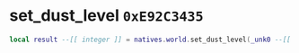 # set_dust_level `0xE92C3435`

```lua
local result --[[ integer ]] = natives.world.set_dust_level(_unk0 --[[ integer ]])
```